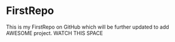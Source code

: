 # FirstRepo
This is my FirstRepo on GitHub which will be further updated to add AWESOME project. WATCH THIS SPACE
